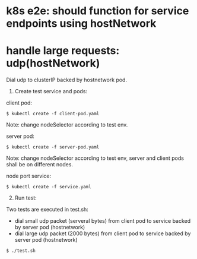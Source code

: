 k8s e2e: should function for service endpoints using hostNetwork
================================================================

# handle large requests: udp(hostNetwork)

Dial udp to clusterIP backed by hostnetwork pod.

1. Create test service and pods:

client pod:
```
$ kubectl create -f client-pod.yaml
```

Note: change nodeSelector according to test env.

server pod:
```
$ kubectl create -f server-pod.yaml
```

Note: change nodeSelector according to test env, server and client pods shall be on different nodes.

node port service:
```
$ kubectl create -f service.yaml
```

2. Run test:

Two tests are executed in test.sh:
- dial small udp packet (serveral bytes) from client pod to service backed by server pod (hostnetwork)
- dial large udp packet (2000 bytes) from client pod to service backed by server pod (hostnetwork)

```
$ ./test.sh
```
